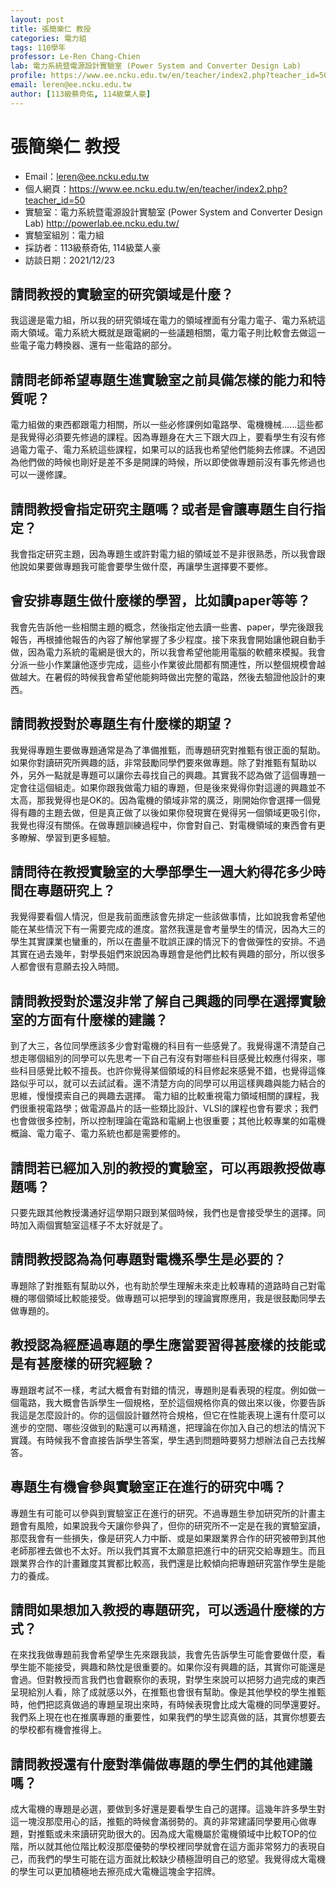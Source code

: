 ```yaml
---
layout: post
title: 張簡樂仁 教授
categories: 電力組
tags: 110學年
professor: Le-Ren Chang-Chien
lab: 電力系統暨電源設計實驗室 (Power System and Converter Design Lab)
profile: https://www.ee.ncku.edu.tw/en/teacher/index2.php?teacher_id=50
email: leren@ee.ncku.edu.tw
author: [113級蔡奇佑, 114級葉人豪]
---
```


# 張簡樂仁 教授

- Email：leren@ee.ncku.edu.tw
- 個人網頁：https://www.ee.ncku.edu.tw/en/teacher/index2.php?teacher_id=50
- 實驗室：電力系統暨電源設計實驗室 (Power System and Converter Design Lab) http://powerlab.ee.ncku.edu.tw/
- 實驗室組別：電力組
- 採訪者：113級蔡奇佑, 114級葉人豪
- 訪談日期：2021/12/23

## 請問教授的實驗室的研究領域是什麼？
我這邊是電力組，所以我的研究領域在電力的領域裡面有分電力電子、電力系統這兩大領域。電力系統大概就是跟電網的一些議題相關，電力電子則比較會去做這一些電子電力轉換器、還有一些電路的部分。
 
## 請問老師希望專題生進實驗室之前具備怎樣的能力和特質呢？
電力組做的東西都跟電力相關，所以一些必修課例如電路學、電機機械......這些都是我覺得必須要先修過的課程。因為專題身在大三下跟大四上，要看學生有沒有修過電力電子、電力系統這些課程，如果可以的話我也希望他們能夠去修課。不過因為他們做的時候也剛好是差不多是開課的時候，所以即使做專題前沒有事先修過也可以一邊修課。

## 請問教授會指定研究主題嗎？或者是會讓專題生自行指定？
我會指定研究主題，因為專題生或許對電力組的領域並不是非很熟悉，所以我會跟他說如果要做專題我可能會要學生做什麼，再讓學生選擇要不要修。

## 會安排專題生做什麼樣的學習，比如讀paper等等？
我會先告訴他一些相關主題的概念，然後指定他去讀一些書、paper，學完後跟我報告，再根據他報告的內容了解他掌握了多少程度。接下來我會開始讓他親自動手做，因為電力系統的電網是很大的，所以我會希望他能用電腦的軟體來模擬。我會分派一些小作業讓他逐步完成，這些小作業彼此間都有關連性，所以整個規模會越做越大。在暑假的時候我會希望他能夠時做出完整的電路，然後去驗證他設計的東西。

## 請問教授對於專題生有什麼樣的期望？
我覺得專題生要做專題通常是為了準備推甄，而專題研究對推甄有很正面的幫助。如果你對讀研究所興趣的話，非常鼓勵同學們要來做專題。除了對推甄有幫助以外，另外一點就是專題可以讓你去尋找自己的興趣。其實我不認為做了這個專題一定會往這個組走。如果你跟我做電力組的專題，但是後來覺得你對這邊的興趣並不太高，那我覺得也是OK的。因為電機的領域非常的廣泛，剛開始你會選擇一個覺得有趣的主題去做，但是真正做了以後如果你發現實在覺得另一個領域更吸引你，我覺也得沒有關係。在做專題訓練過程中，你會對自己、對電機領域的東西會有更多瞭解、學習到更多經驗。

## 請問待在教授實驗室的大學部學生一週大約得花多少時間在專題研究上？
我覺得要看個人情況，但是我前面應該會先排定一些該做事情，比如說我會希望他能在某些情況下有一需要完成的進度。當然我還是會考量學生的情況，因為大三的學生其實課業也蠻重的，所以在盡量不耽誤正課的情況下的會做彈性的安排。不過其實在過去幾年，對學長姐們來說因為專題會是他們比較有興趣的部分，所以很多人都會很有意願去投入時間。

## 請問教授對於還沒非常了解自己興趣的同學在選擇實驗室的方面有什麼樣的建議？
到了大三，各位同學應該多少會對電機的科目有一些感覺了。我覺得還不清楚自己想走哪個組別的同學可以先思考一下自己有沒有對哪些科目感覺比較應付得來，哪些科目感覺比較不擅長。也許你覺得某個領域的科目修起來感覺不錯，也覺得這條路似乎可以，就可以去試試看。還不清楚方向的同學可以用這樣興趣與能力結合的思維，慢慢摸索自己的興趣去選擇。
電力組的比較重視電力領域相關的課程，我們很重視電路學；做電源晶片的話一些類比設計、VLSI的課程也會有要求；我們也會做很多控制，所以控制理論在電路和電網上也很重要；其他比較專業的如電機概論、電力電子、電力系統也都是需要修的。

## 請問若已經加入別的教授的實驗室，可以再跟教授做專題嗎？
只要先跟其他教授溝通好這學期只跟到某個時候，我們也是會接受學生的選擇。同時加入兩個實驗室這樣子不太好就是了。

## 請問教授認為為何專題對電機系學生是必要的？
專題除了對推甄有幫助以外，也有助於學生理解未來走比較專精的道路時自己對電機的哪個領域比較能接受。做專題可以把學到的理論實際應用，我是很鼓勵同學去做專題的。

## 教授認為經歷過專題的學生應當要習得甚麼樣的技能或是有甚麼樣的研究經驗？
專題跟考試不一樣，考試大概會有對錯的情況，專題則是看表現的程度。例如做一個電路，我大概會告訴學生一個規格，至於這個規格你真的做出來以後，你要告訴我這是怎麼設計的。你的這個設計雖然符合規格，但它在性能表現上還有什麼可以進步的空間、哪些沒做到的點還可以再精進，把理論在你加入自己的想法的情況下實踐。有時候我不會直接告訴學生答案，學生遇到問題時要努力想辦法自己去找解答。

## 專題生有機會參與實驗室正在進行的研究中嗎？
專題生有可能可以參與到實驗室正在進行的研究。不過專題生參加研究所的計畫主題會有風險，如果說我今天讓你參與了，但你的研究所不一定是在我的實驗室讀，那麼我會有一些損失，像是研究人力中斷、或是如果跟業界合作的研究被帶到其他老師那裡去做也不太好。所以我們其實不太願意把進行中的研究交給專題生。而且跟業界合作的計畫難度其實都比較高，我們還是比較傾向把專題研究當作學生是能力的養成。

## 請問如果想加入教授的專題研究，可以透過什麼樣的方式？
在來找我做專題前我會希望學生先來跟我談，我會先告訴學生可能會要做什麼，看學生能不能接受，興趣和熱忱是很重要的。如果你沒有興趣的話，其實你可能還是會過。但對教授而言我們也會觀察你的表現，對學生來說可以把努力過完成的東西呈現給別人看，除了成就感以外，在推甄也會很有幫助。像是其他學校的學生推甄時，他們把認真做過的專題呈現出來時，有時候表現會比成大電機的同學還要好。我們系上現在也在推廣專題的重要性，如果我們的學生認真做的話，其實你想要去的學校都有機會推得上。

## 請問教授還有什麼對準備做專題的學生們的其他建議嗎？
成大電機的專題是必選，要做到多好還是要看學生自己的選擇。這幾年許多學生對這一塊沒那麼用心的話，推甄的時候會滿弱勢的。真的非常建議同學要用心做專題，對推甄或未來讀研究助很大的。因為成大電機屬於電機領域中比較TOP的位階，所以就其他位階比較沒那麼優勢的學校裡同學就會在這方面非常努力的表現自己，而我們的學生可能在這方面就比較缺少積極證明自己的慾望。我覺得成大電機的學生可以更加積極地去擦亮成大電機這塊金字招牌。
